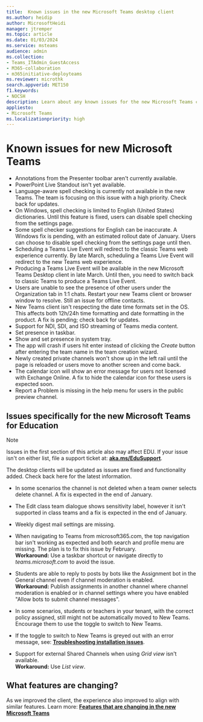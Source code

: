 ```yaml
---
title:  Known issues in the new Microsoft Teams desktop client
ms.author: heidip
author: MicrosoftHeidi
manager: jtremper
ms.topic: article
ms.date: 01/03/2024
ms.service: msteams
audience: admin
ms.collection: 
- Teams_ITAdmin_GuestAccess
- M365-collaboration
- m365initiative-deployteams
ms.reviewer: microthk
search.appverid: MET150
f1.keywords:
- NOCSH
description: Learn about any known issues for the new Microsoft Teams client. 
appliesto: 
- Microsoft Teams
ms.localizationpriority: high
---
```

# Known issues for new Microsoft Teams

- Annotations from the Presenter toolbar aren't currently available.
- PowerPoint Live Standout isn't yet available.
- Language-aware spell checking is currently not available in the new Teams. The team is focusing on this issue with a high priority. Check back for updates.
- On Windows, spell checking is limited to English (United States) dictionaries. Until this feature is fixed, users can disable spell checking from the settings page.
- Some spell checker suggestions for English can be inaccurate. A Windows fix is pending, with an estimated rollout date of January. Users can choose to disable spell checking from the settings page until then.
- Scheduling a Teams Live Event will redirect to the classic Teams web experience currently. By late March, scheduling a Teams Live Event will redirect to the new Teams web experience. 
- Producing a Teams Live Event will be available in the new Microsoft Teams Desktop client in late March. Until then, you need to switch back to classic Teams to produce a Teams Live Event. 
- Users are unable to see the presence of other users under the Organization tab in 1:1 chats. Restart your new Teams client or browser window to resolve. Still an issue for offline contacts.
- New Teams client isn't respecting the date time formats set in the OS. This affects both 12h/24h time formatting and date formatting in the product. A fix is pending; check back for updates.
- Support for NDI, SDI, and ISO streaming of Teams media content.
- Set presence in taskbar.
- Show and set presence in system tray.
- The app will crash if users hit enter instead of clicking the *Create* button after entering the team name in the team creation wizard.
- Newly created private channels won't show up in the left rail until the page is reloaded or users move to another screen and come back.
- The calendar icon will show an error message for users not licensed with Exchange Online. A fix to hide the calendar icon for these users is expected soon.
- Report a Problem is missing in the help menu for users in the public preview channel.

## Issues specifically for the new Microsoft Teams for Education

>[!Note]
>Issues in the first section of this article also may affect EDU. If your issue isn't on either list, file a support ticket at: [**aka.ms/EduSupport**](https://aka.ms/edusupport).
>  
>The desktop clients will be updated as issues are fixed and functionality added. Check back here for the latest information.


- In some scenarios the channel is not deleted when a team owner selects delete channel. A fix is expected in the end of January.
  
- The Edit class team dialogue shows sensitivity label, however it isn't supported in class teams and a fix is expected in the end of January. 

- Weekly digest mail settings are missing.

- When navigating to Teams from microsoft365.com, the top navigation bar isn't working as expected and both search and profile menu are missing. The plan is to fix this issue by February.</br>**Workaround:** Use a taskbar shortcut or navigate directly to *teams.microsoft.com* to avoid the issue.

- Students are able to reply to posts by bots like the Assignment bot in the General channel even if channel moderation is enabled.</br>**Workaround:** Publish assignments in another channel where channel moderation is enabled or in channel settings where you have enabled "Allow bots to submit channel messages".

- In some scenarios, students or teachers in your tenant, with the correct policy assigned, still might not be automatically moved to New Teams. Encourage them to use the toggle to switch to New Teams.

- If the toggle to switch to New Teams is greyed out with an error message, see: [**Troubleshooting installation issues**](new-teams-troubleshooting-installation.md).
- Support for external Shared Channels when using *Grid view* isn't available.</br>**Workaround:** Use *List view*.  

## What features are changing?

As we improved the client, the experience also improved to align with similar features. Learn more: [**Features that are changing in the new Microsoft Teams**](new-teams-whats-changing.md)

